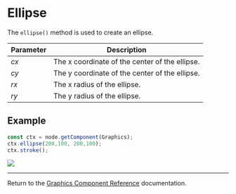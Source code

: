 # Ellipse

The `ellipse()` method is used to create an ellipse.

| Parameter | Description |
| --------- | ----------- |
| *cx* | The x coordinate of the center of the ellipse. |
| *cy* | The y coordinate of the center of the ellipse. |
| *rx* | The x radius of the ellipse. |
| *ry* | The y radius of the ellipse. |

## Example

```ts
const ctx = node.getComponent(Graphics);
ctx.ellipse(200,100, 200,100);
ctx.stroke();
```

<a href="ellipse.png"><img src="ellipse.png"></a>

<hr>

Return to the [Graphics Component Reference](../graphics.md) documentation.
